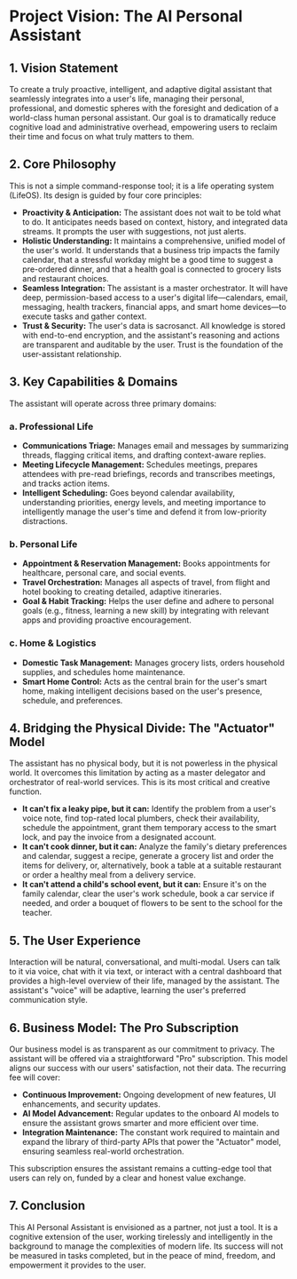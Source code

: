 
# Project Vision: The AI Personal Assistant

## 1. Vision Statement

To create a truly proactive, intelligent, and adaptive digital assistant that seamlessly integrates into a user's life, managing their personal, professional, and domestic spheres with the foresight and dedication of a world-class human personal assistant. Our goal is to dramatically reduce cognitive load and administrative overhead, empowering users to reclaim their time and focus on what truly matters to them.

## 2. Core Philosophy

This is not a simple command-response tool; it is a life operating system (LifeOS). Its design is guided by four core principles:

*   **Proactivity & Anticipation:** The assistant does not wait to be told what to do. It anticipates needs based on context, history, and integrated data streams. It prompts the user with suggestions, not just alerts.
*   **Holistic Understanding:** It maintains a comprehensive, unified model of the user's world. It understands that a business trip impacts the family calendar, that a stressful workday might be a good time to suggest a pre-ordered dinner, and that a health goal is connected to grocery lists and restaurant choices.
*   **Seamless Integration:** The assistant is a master orchestrator. It will have deep, permission-based access to a user's digital life—calendars, email, messaging, health trackers, financial apps, and smart home devices—to execute tasks and gather context.
*   **Trust & Security:** The user's data is sacrosanct. All knowledge is stored with end-to-end encryption, and the assistant's reasoning and actions are transparent and auditable by the user. Trust is the foundation of the user-assistant relationship.

## 3. Key Capabilities & Domains

The assistant will operate across three primary domains:

### a. Professional Life

*   **Communications Triage:** Manages email and messages by summarizing threads, flagging critical items, and drafting context-aware replies.
*   **Meeting Lifecycle Management:** Schedules meetings, prepares attendees with pre-read briefings, records and transcribes meetings, and tracks action items.
*   **Intelligent Scheduling:** Goes beyond calendar availability, understanding priorities, energy levels, and meeting importance to intelligently manage the user's time and defend it from low-priority distractions.

### b. Personal Life

*   **Appointment & Reservation Management:** Books appointments for healthcare, personal care, and social events.
*   **Travel Orchestration:** Manages all aspects of travel, from flight and hotel booking to creating detailed, adaptive itineraries.
*   **Goal & Habit Tracking:** Helps the user define and adhere to personal goals (e.g., fitness, learning a new skill) by integrating with relevant apps and providing proactive encouragement.

### c. Home & Logistics

*   **Domestic Task Management:** Manages grocery lists, orders household supplies, and schedules home maintenance.
*   **Smart Home Control:** Acts as the central brain for the user's smart home, making intelligent decisions based on the user's presence, schedule, and preferences.

## 4. Bridging the Physical Divide: The "Actuator" Model

The assistant has no physical body, but it is not powerless in the physical world. It overcomes this limitation by acting as a master delegator and orchestrator of real-world services. This is its most critical and creative function.

*   **It can't fix a leaky pipe, but it can:** Identify the problem from a user's voice note, find top-rated local plumbers, check their availability, schedule the appointment, grant them temporary access to the smart lock, and pay the invoice from a designated account.
*   **It can't cook dinner, but it can:** Analyze the family's dietary preferences and calendar, suggest a recipe, generate a grocery list and order the items for delivery, or, alternatively, book a table at a suitable restaurant or order a healthy meal from a delivery service.
*   **It can't attend a child's school event, but it can:** Ensure it's on the family calendar, clear the user's work schedule, book a car service if needed, and order a bouquet of flowers to be sent to the school for the teacher.

## 5. The User Experience

Interaction will be natural, conversational, and multi-modal. Users can talk to it via voice, chat with it via text, or interact with a central dashboard that provides a high-level overview of their life, managed by the assistant. The assistant's "voice" will be adaptive, learning the user's preferred communication style.

## 6. Business Model: The Pro Subscription

Our business model is as transparent as our commitment to privacy. The assistant will be offered via a straightforward "Pro" subscription. This model aligns our success with our users' satisfaction, not their data. The recurring fee will cover:

*   **Continuous Improvement:** Ongoing development of new features, UI enhancements, and security updates.
*   **AI Model Advancement:** Regular updates to the onboard AI models to ensure the assistant grows smarter and more efficient over time.
*   **Integration Maintenance:** The constant work required to maintain and expand the library of third-party APIs that power the "Actuator" model, ensuring seamless real-world orchestration.

This subscription ensures the assistant remains a cutting-edge tool that users can rely on, funded by a clear and honest value exchange.

## 7. Conclusion

This AI Personal Assistant is envisioned as a partner, not just a tool. It is a cognitive extension of the user, working tirelessly and intelligently in the background to manage the complexities of modern life. Its success will not be measured in tasks completed, but in the peace of mind, freedom, and empowerment it provides to the user.
